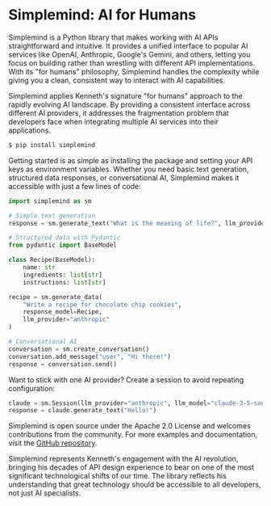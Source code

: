 # Simplemind: AI for Humans

Simplemind is a Python library that makes working with AI APIs straightforward and intuitive. It provides a unified interface to popular AI services like OpenAI, Anthropic, Google's Gemini, and others, letting you focus on building rather than wrestling with different API implementations. With its "for humans" philosophy, Simplemind handles the complexity while giving you a clean, consistent way to interact with AI capabilities.

<span class="sidenote">Simplemind applies Kenneth's signature "for humans" approach to the rapidly evolving AI landscape. By providing a consistent interface across different AI providers, it addresses the fragmentation problem that developers face when integrating multiple AI services into their applications.</span>


```bash
$ pip install simplemind
```

Getting started is as simple as installing the package and setting your API keys as environment variables. Whether you need basic text generation, structured data responses, or conversational AI, Simplemind makes it accessible with just a few lines of code:

```python
import simplemind as sm

# Simple text generation
response = sm.generate_text("What is the meaning of life?", llm_provider="openai")

# Structured data with Pydantic
from pydantic import BaseModel

class Recipe(BaseModel):
    name: str
    ingredients: list[str]
    instructions: list[str]

recipe = sm.generate_data(
    "Write a recipe for chocolate chip cookies",
    response_model=Recipe,
    llm_provider="anthropic"
)

# Conversational AI
conversation = sm.create_conversation()
conversation.add_message("user", "Hi there!")
response = conversation.send()
```

Want to stick with one AI provider? Create a session to avoid repeating configuration:

```python
claude = sm.Session(llm_provider="anthropic", llm_model="claude-3-5-sonnet-20241022")
response = claude.generate_text("Hello!")
```

Simplemind is open source under the Apache 2.0 License and welcomes contributions from the community. For more examples and documentation, visit the [GitHub repository](https://github.com/kennethreitz/simplemind).

<span class="sidenote">Simplemind represents Kenneth's engagement with the AI revolution, bringing his decades of API design experience to bear on one of the most significant technological shifts of our time. The library reflects his understanding that great technology should be accessible to all developers, not just AI specialists.</span>
